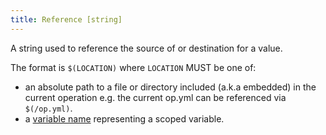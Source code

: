```yaml
---
title: Reference [string]
---
```

A string used to reference the source of or destination for a value.

The format is `$(LOCATION)` where `LOCATION` MUST be one of:

- an absolute path to a file or directory included (a.k.a embedded) in the current operation e.g. the current op.yml can be referenced via `$(/op.yml)`.
- a [variable name](variable-name.md) representing a scoped variable.